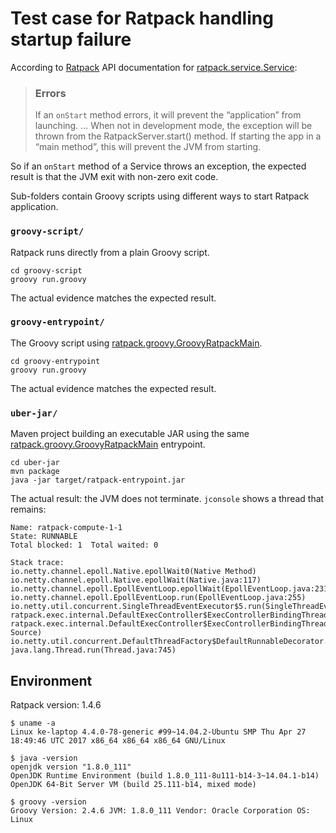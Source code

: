 Test case for Ratpack handling startup failure
==============================================

According to [Ratpack](https://ratpack.io/) API documentation for
[ratpack.service.Service](https://ratpack.io/manual/1.4.6/api/ratpack/service/Service.html):

> ### Errors
> 
> If an `onStart` method errors, it will prevent the “application” from launching. ... When not in development mode, the exception will be thrown from the RatpackServer.start() method. If starting the app in a “main method”, this will prevent the JVM from starting.

So if an `onStart` method of a Service throws an exception, the expected result is that the JVM exit with non-zero exit code.

Sub-folders contain Groovy scripts using different ways to start Ratpack application.

### `groovy-script/`

Ratpack runs directly from a plain Groovy script.

    cd groovy-script
    groovy run.groovy

The actual evidence matches the expected result.

### `groovy-entrypoint/`

The Groovy script using
[ratpack.groovy.GroovyRatpackMain](https://ratpack.io/manual/1.4.6/api/ratpack/groovy/GroovyRatpackMain.html).

    cd groovy-entrypoint
    groovy run.groovy

The actual evidence matches the expected result.

### `uber-jar/`

Maven project building an executable JAR using the same
[ratpack.groovy.GroovyRatpackMain](https://ratpack.io/manual/1.4.6/api/ratpack/groovy/GroovyRatpackMain.html) entrypoint.

    cd uber-jar
    mvn package
    java -jar target/ratpack-entrypoint.jar

The actual result: the JVM does not terminate. `jconsole` shows a thread that remains:

    Name: ratpack-compute-1-1
    State: RUNNABLE
    Total blocked: 1  Total waited: 0

    Stack trace: 
    io.netty.channel.epoll.Native.epollWait0(Native Method)
    io.netty.channel.epoll.Native.epollWait(Native.java:117)
    io.netty.channel.epoll.EpollEventLoop.epollWait(EpollEventLoop.java:231)
    io.netty.channel.epoll.EpollEventLoop.run(EpollEventLoop.java:255)
    io.netty.util.concurrent.SingleThreadEventExecutor$5.run(SingleThreadEventExecutor.java:873)
    ratpack.exec.internal.DefaultExecController$ExecControllerBindingThreadFactory.lambda$newThread$0(DefaultExecController.java:136)
    ratpack.exec.internal.DefaultExecController$ExecControllerBindingThreadFactory$$Lambda$122/489070295.run(Unknown Source)
    io.netty.util.concurrent.DefaultThreadFactory$DefaultRunnableDecorator.run(DefaultThreadFactory.java:144)
    java.lang.Thread.run(Thread.java:745)

Environment
-----------

Ratpack version: 1.4.6

    $ uname -a
    Linux ke-laptop 4.4.0-78-generic #99~14.04.2-Ubuntu SMP Thu Apr 27 18:49:46 UTC 2017 x86_64 x86_64 x86_64 GNU/Linux

    $ java -version
    openjdk version "1.8.0_111"
    OpenJDK Runtime Environment (build 1.8.0_111-8u111-b14-3~14.04.1-b14)
    OpenJDK 64-Bit Server VM (build 25.111-b14, mixed mode)

    $ groovy -version
    Groovy Version: 2.4.6 JVM: 1.8.0_111 Vendor: Oracle Corporation OS: Linux
